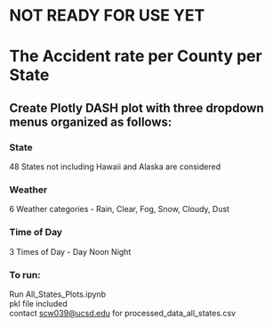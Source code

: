 # NOT READY FOR USE YET
# The Accident rate per County per State
## Create Plotly DASH plot with three dropdown menus organized as follows:  

### State 
48 States not including Hawaii and Alaska are considered  
### Weather  
6 Weather categories - Rain, Clear, Fog, Snow, Cloudy, Dust
### Time of Day  
3 Times of Day - Day Noon Night

### To run:  
Run All_States_Plots.ipynb  
pkl file included  
contact scw039@ucsd.edu for processed_data_all_states.csv
